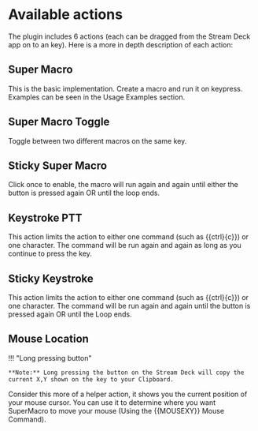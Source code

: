 # Available actions 
The plugin includes 6 actions (each can be dragged from the Stream Deck app on to an key). Here is a more in depth description of each action: 

## Super Macro
This is the basic implementation. Create a macro and run it on keypress. Examples can be seen in the Usage Examples section.

## Super Macro Toggle
Toggle between two different macros on the same key.

## Sticky Super Macro
Click once to enable, the macro will run again and again until either the button is pressed again OR until the loop ends.

## Keystroke PTT
This action limits the action to either one command (such as {{ctrl}{c}}) or one character. The command will be run again and again as long as you continue to press the key.

## Sticky Keystroke
This action limits the action to either one command (such as {{ctrl}{c}}) or one character. The command will be run again and again until the button is pressed again OR until the Loop ends.

## Mouse Location
!!! "Long pressing button"

    **Note:** Long pressing the button on the Stream Deck will copy the current X,Y shown on the key to your Clipboard.
Consider this more of a helper action, it shows you the current position of your mouse cursor. You can use it to determine where you want SuperMacro to move your mouse (Using the {{MOUSEXY}} Mouse Command).
